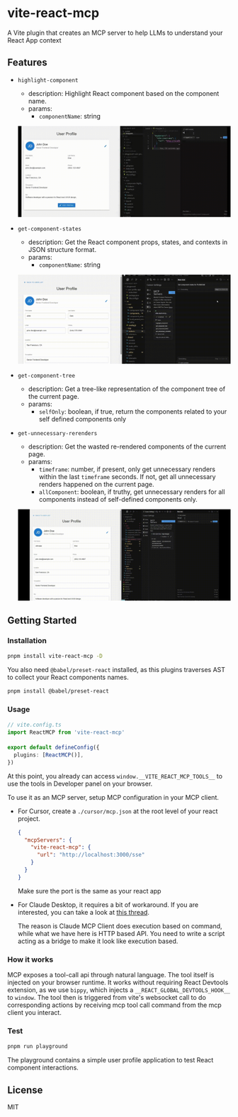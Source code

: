 # vite-react-mcp

A Vite plugin that creates an MCP server to help LLMs to understand your React App context

## Features

- `highlight-component`
  - description: Highlight React component based on the component name.
  - params: 
    - `componentName`: string

  ![highlight-component](./playground/demo/demo_highlight_component.gif)

- `get-component-states`
  - description: Get the React component props, states, and contexts in JSON structure format.
  - params:
    - `componentName`: string

  ![get-component-states](./playground/demo/demo_get_states.gif)

- `get-component-tree`
  - description: Get a tree-like representation of the component tree of the current page.
  - params:
    - `selfOnly`: boolean, if true, return the components related to your self defined components only

- `get-unnecessary-rerenders`
  - description: Get the wasted re-rendered components of the current page.
  - params:
    - `timeframe`: number, if present, only get unnecessary renders within the last `timeframe` seconds. If not, get all unnecessary renders happened on the current page.
    - `allComponent`: boolean, if truthy, get unnecessary renders for all components instead of self-defined components only.

  ![get-unnecessary-rerenders](./playground/demo/demo_unnecessary_renders.gif)

## Getting Started

### Installation

```bash
pnpm install vite-react-mcp -D
```

You also need `@babel/preset-react` installed, as this plugins traverses AST to collect your React components names.

```bash
pnpm install @babel/preset-react
```

### Usage

```ts
// vite.config.ts
import ReactMCP from 'vite-react-mcp'

export default defineConfig({
  plugins: [ReactMCP()],
})
```

At this point, you already can access `window.__VITE_REACT_MCP_TOOLS__` to use the tools in Developer panel on your browser.

To use it as an MCP server, setup MCP configuration in your MCP client.

- For Cursor, create a `./cursor/mcp.json` at the root level of your react project.

  ```json
  {
    "mcpServers": {
      "vite-react-mcp": {
        "url": "http://localhost:3000/sse"
      }
    }
  }
  ```

  Make sure the port is the same as your react app

- For Claude Desktop, it requires a bit of workaround. If you are interested, you can take a look at [this thread](https://github.com/orgs/modelcontextprotocol/discussions/16).

  The reason is Claude MCP Client does execution based on command, while what we have here is HTTP based API. You need to write a script acting as a bridge to make it look like execution based.


### How it works

MCP exposes a tool-call api through natural language. The tool itself is injected on your browser runtime. 
It works without requiring React Devtools extension, as we use `bippy`, which injects a `__REACT_GLOBAL_DEVTOOLS_HOOK__`
to `window`. The tool then is triggered from vite's websocket call to do corresponding actions by receiving mcp tool call 
command from the mcp client you interact.

### Test

```bash
pnpm run playground
```

The playground contains a simple user profile application to test React component interactions.


## License

MIT 